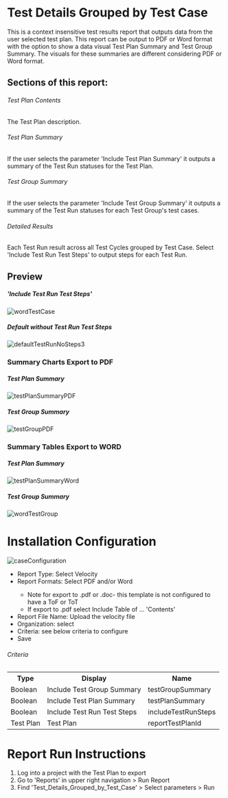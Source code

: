 # Test Details Grouped by Test Case 
This is a context insensitive test results report that outputs data from the user selected test plan. This report can be output to PDF or Word format with the option to show a data visual Test Plan Summary and Test Group Summary. The visuals for these summaries are different considering PDF or Word format. 

## Sections of this report: 
######  Test Plan Contents 
The Test Plan description. 
######  Test Plan Summary 
If the user selects the parameter 'Include Test Plan Summary' it outputs a summary of the Test Run statuses for the Test Plan.  
######  Test Group Summary 
If the user selects the parameter 'Include Test Group Summary' it outputs a summary of the Test Run statuses for each Test Group's test cases. 
######  Detailed Results
Each Test Run result across all Test Cycles grouped by Test Case. Select 'Include Test Run Test Steps' to output steps for each Test Run.

## Preview 

##### 'Include Test Run Test Steps'

![wordTestCase](https://github.com/jamasoftware-ps/Community-Reports/assets/99203913/7654ac5f-b4bd-480d-9624-19630a04aa97)

##### Default without Test Run Test Steps 

![defaultTestRunNoSteps3](https://github.com/jamasoftware-ps/Community-Reports/assets/99203913/11436dce-8238-41c6-b9fe-cebcacbf5bb6)

### Summary Charts Export to PDF 

##### Test Plan Summary 

![testPlanSummaryPDF](https://github.com/jamasoftware-ps/Community-Reports/assets/99203913/1eb78eb5-eabb-444e-bbe0-d72a72284c69)

##### Test Group Summary

![testGroupPDF](https://github.com/jamasoftware-ps/Community-Reports/assets/99203913/2c8f5cba-15d6-4114-85d0-1c54ff9556e3)


### Summary Tables Export to WORD

##### Test Plan Summary 

![testPlanSummaryWord](https://github.com/jamasoftware-ps/Community-Reports/assets/99203913/57d58cac-ef55-43cc-b8f9-b0d43471175e)

##### Test Group Summary

![wordTestGroup](https://github.com/jamasoftware-ps/Community-Reports/assets/99203913/9ac7e7c6-f39f-4976-a2cc-9d3a6bd8573f)

# Installation Configuration 

![caseConfiguration](https://github.com/jamasoftware-ps/Community-Reports/assets/99203913/eda18b51-b265-430a-a067-dbfead304f3a)


<ul> 
  <li>Report Type: Select Velocity</li>
  <li>Report Formats: Select PDF and/or Word</li>
  <ul>
    <li>Note for export to .pdf or .doc- this template is not configured to have a ToF or ToT</li>
    <li>If export to .pdf select Include Table of ... 'Contents'</li>
  </ul>
  <li>Report File Name: Upload the velocity file</li>
  <li>Organization: select</li>
  <li>Criteria: see below criteria to configure</li>
  <li>Save</li>
</ul>

<h6>Criteria</h6>
<table>
  <tr>
    <th>Type</th>
    <th>Display</th>
    <th>Name</th>
  </tr>
  <tr>
    <td>Boolean</td>
    <td>Include Test Group Summary</td>
    <td>testGroupSummary</td>
  </tr>
  <tr>
    <td>Boolean</td>
    <td>Include Test Plan Summary</td>
    <td>testPlanSummary</td>
  </tr>
  <tr>
    <td>Boolean</td>
    <td>Include Test Run Test Steps</td>
    <td>includeTestRunSteps</td>
  </tr>
   <tr>
    <td>Test Plan</td>
    <td>Test Plan</td>
    <td>reportTestPlanId</td>
  </tr>
</table>

# Report Run Instructions 
<ol>
  <li>Log into a project with the Test Plan to export</li>
  <li>Go to 'Reports' in upper right navigation > Run Report</li>
  <li>Find 'Test_Details_Grouped_by_Test_Case' > Select parameters > Run </li>
</ol>
